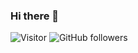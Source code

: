 ### Hi there 👋

![Visitor](https://visitor-badge.laobi.icu/badge?page_id=arthurbarbosa.arthurbarbosa)
![GitHub followers](https://img.shields.io/github/followers/arthurbarbosa.svg?style=social&label=Follow&maxAge=2592000)
